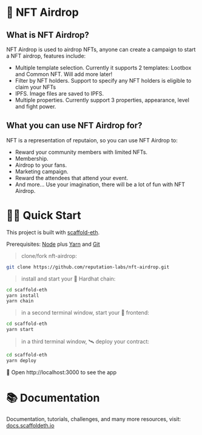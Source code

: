 # :icecream: NFT Airdrop

## What is NFT Airdrop?

NFT Airdrop is used to airdrop NFTs, anyone can create a campaign to start a NFT airdrop, features include:
- Multiple template selection. Currently it supports 2 templates: Lootbox and Common NFT. Will add more later!
- Filter by NFT holders. Support to specify any NFT holders is eligible to claim your NFTs
- IPFS. Image files are saved to IPFS.
- Multiple properties. Currently support 3 properties, appearance, level and fight power.

## What you can use NFT Airdrop for?

NFT is a representation of reputaion, so you can use NFT Airdrop to:
- Reward your community members with limited NFTs.
- Membership.
- Airdrop to your fans.
- Marketing campaign.
- Reward the attendees that attend your event.
- And more... Use your imagination, there will be a lot of fun with NFT Airdrop.


# 🏄‍♂️ Quick Start

This project is built with [scaffold-eth](https://github.com/austintgriffith/scaffold-eth).

Prerequisites: [Node](https://nodejs.org/en/download/) plus [Yarn](https://classic.yarnpkg.com/en/docs/install/) and [Git](https://git-scm.com/downloads)

> clone/fork nft-airdrop:

```bash
git clone https://github.com/reputation-labs/nft-airdrop.git
```

> install and start your 👷‍ Hardhat chain:

```bash
cd scaffold-eth
yarn install
yarn chain
```

> in a second terminal window, start your 📱 frontend:

```bash
cd scaffold-eth
yarn start
```

> in a third terminal window, 🛰 deploy your contract:

```bash
cd scaffold-eth
yarn deploy
```

📱 Open http://localhost:3000 to see the app

# 📚 Documentation

Documentation, tutorials, challenges, and many more resources, visit: [docs.scaffoldeth.io](https://docs.scaffoldeth.io)

